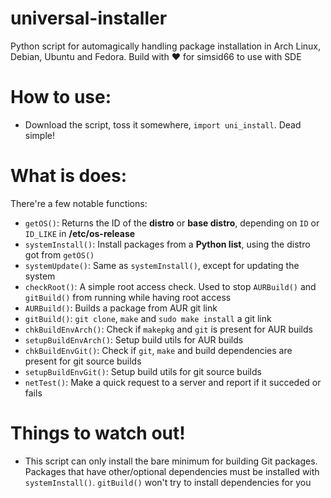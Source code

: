 # universal-installer
Python script for automagically handling package installation in Arch Linux, Debian, Ubuntu and Fedora. Build with ❤️ for simsid66 to use with SDE

# How to use:

- Download the script, toss it somewhere, `import uni_install`. Dead simple!

# What is does:

There're a few notable functions:
- `getOS()`: Returns the ID of the **distro** or **base distro**, depending on `ID` or `ID_LIKE` in **/etc/os-release**
- `systemInstall()`: Install packages from a **Python list**, using the distro got from `getOS()`
- `systemUpdate()`: Same as `systemInstall()`, except for updating the system
- `checkRoot()`: A simple root access check. Used to stop `AURBuild()` and `gitBuild()` from running while having root access
- `AURBuild()`: Builds a package from AUR git link
- `gitBuild()`: `git clone`, `make` and `sudo make install` a git link
- `chkBuildEnvArch()`: Check if `makepkg` and `git` is present for AUR builds
- `setupBuildEnvArch()`: Setup build utils for AUR builds
- `chkBuildEnvGit()`: Check if `git`, `make` and build dependencies are present for git source builds
- `setupBuildEnvGit()`: Setup build utils for git source builds
- `netTest()`: Make a quick request to a server and report if it succeded or fails

# Things to watch out!

-  This script can only install the bare minimum for building Git packages. Packages that have other/optional dependencies must be installed with `systemInstall()`. `gitBuild()` won't try to install dependencies for you
